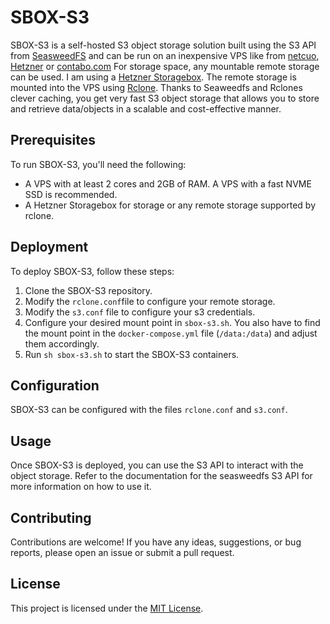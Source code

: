 # SBOX-S3

SBOX-S3 is a self-hosted S3 object storage solution built using the S3 API from [SeasweedFS](https://seaweedfs.github.io/) and can be run on an inexpensive VPS like from [netcuo](https://www.netcup.de/?ref=223843), [Hetzner](https://www.hetzner.com/cloud) or [contabo.com](https://contabo.com/en/vps/)
For storage space, any mountable remote storage can be used. I am using a [Hetzner Storagebox](https://www.hetzner.com/storage/storage-box). The remote storage is mounted into the VPS using [Rclone](rclone.org). 
Thanks to Seaweedfs and Rclones clever caching, you get very fast S3 object storage that allows you to store and retrieve data/objects in a scalable and cost-effective manner. 

## Prerequisites

To run SBOX-S3, you'll need the following:

- A VPS with at least 2 cores and 2GB of RAM. A VPS with a fast NVME SSD is recommended.
- A Hetzner Storagebox for storage or any remote storage supported by rclone. 
  
## Deployment

To deploy SBOX-S3, follow these steps:

1. Clone the SBOX-S3 repository.
2. Modify the `rclone.conf`file to configure your remote storage.
3. Modify the `s3.conf` file to configure your s3 credentials.
4. Configure your desired mount point in `sbox-s3.sh`. You also have to find the mount point in the `docker-compose.yml` file (`/data:/data`) and adjust them accordingly.
5. Run `sh sbox-s3.sh` to start the SBOX-S3 containers.

## Configuration

SBOX-S3 can be configured with the files `rclone.conf`  and `s3.conf`.



## Usage

Once SBOX-S3 is deployed, you can use the S3 API to interact with the object storage. Refer to the documentation for the seasweedfs S3 API for more information on how to use it.

## Contributing

Contributions are welcome! If you have any ideas, suggestions, or bug reports, please open an issue or submit a pull request.

## License

This project is licensed under the [MIT License](LICENSE).